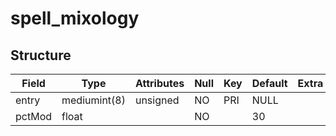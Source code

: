 # spell\_mixology

## Structure

| Field  | Type         | Attributes | Null | Key | Default | Extra | Comment |
|--------|--------------|------------|------|-----|---------|-------|---------|
| entry  | mediumint(8) | unsigned   | NO   | PRI | NULL    |       |         |
| pctMod | float        |            | NO   |     | 30      |       |         |

